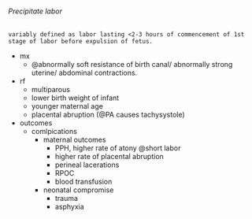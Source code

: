 ###### Precipitate labor
    variably defined as labor lasting <2-3 hours of commencement of 1st stage of labor before expulsion of fetus.
- mx
    + @abnormally soft resistance of birth canal/ abnormally strong uterine/ abdominal contractions. 
- rf 
    + multiparous
    + lower birth weight of infant
    + younger maternal age
    + placental abruption (@PA causes tachysystole)
- outcomes
    + comlpications
        * maternal outcomes
            - PPH, higher rate of atony @short labor
            - higher rate of placental abruption
            - perineal lacerations
            - RPOC
            - blood transfusion
        * neonatal compromise
            - trauma
            - asphyxia